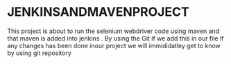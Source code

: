 # JENKINSANDMAVENPROJECT
This project is about to run the selenium webdriver  code using maven and that maven is added into jenkins . By using the Git if we add this in our file if any changes has been done inour project we will immididatley get to know by using git repository 
